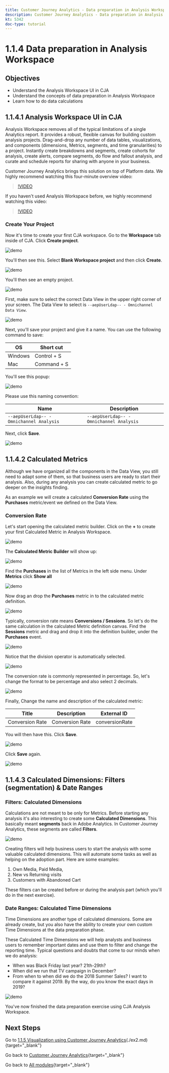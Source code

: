 ```yaml
---
title: Customer Journey Analytics - Data preparation in Analysis Workspace
description: Customer Journey Analytics - Data preparation in Analysis Workspace
kt: 5342
doc-type: tutorial
---
```

# 1.1.4 Data preparation in Analysis Workspace

## Objectives

- Understand the Analysis Workspace UI in CJA
- Understand the concepts of data preparation in Analysis Workspace
- Learn how to do data calculations

## 1.1.4.1 Analysis Workspace UI in CJA

Analysis Workspace removes all of the typical limitations of a single Analytics report. It provides a robust, flexible canvas for building custom analysis projects. Drag-and-drop any number of data tables, visualizations, and components (dimensions, Metrics, segments, and time granularities) to a project. Instantly create breakdowns and segments, create cohorts for analysis, create alerts, compare segments, do flow and fallout analysis, and curate and schedule reports for sharing with anyone in your business.

Customer Journey Analytics brings this solution on top of Platform data. We highly recommend watching this four-minute overview video:

>[!VIDEO](https://video.tv.adobe.com/v/35109?quality=12&learn=on)

If you haven't used Analysis Workspace before, we highly recommend watching this video:

>[!VIDEO](https://video.tv.adobe.com/v/26266?quality=12&learn=on)

### Create Your Project

Now it's time to create your first CJA workspace. Go to the **Workspace** tab inside of CJA. 
Click **Create project**.

![demo](./images/prmenu.png)

You'll then see this. Select **Blank Workspace project** and then click **Create**.

![demo](./images/prmenu1.png)

You'll then see an empty project.

![demo](./images/premptyprojects.png)

First, make sure to select the correct Data View in the upper right corner of your screen. The Data View to select is `--aepUserLdap-- - Omnichannel Data View`.

![demo](./images/prdv.png)

Next, you'll save your project and give it a name. You can use the following command to save:

|  OS        | Short cut   | 
| ----------------- |-------------| 
| Windows | Control + S          | 
| Mac | Command + S          | 

You'll see this popup: 

![demo](./images/prsave.png)

Please use this naming convention:

|  Name       | Description   | 
| ----------------- |-------------| 
| `--aepUserLdap-- - Omnichannel Analysis`| `--aepUserLdap-- - Omnichannel Analysis`|

Next, click **Save**.

![demo](./images/prsave2.png)

## 1.1.4.2 Calculated Metrics

Although we have organized all the components in the Data View, you still need to adapt some of them, so that business users are ready to start their analysis. Also, during any analysis you can create calculated metric to go deeper on the insights finding.

As an example we will create a calculated **Conversion Rate** using the **Purchases** metric/event we defined on the Data View.

### Conversion Rate

Let's start opening the calculated metric builder. Click on the **+** to create your first Calculated Metric in Analysis Workspace.

![demo](./images/pradd.png)

The **Calculated Metric Builder** will show up:

![demo](./images/prbuilder.png)

Find the **Purchases** in the list of Metrics in the left side menu. Under **Metrics** click **Show all**

![demo](./images/calcbuildercr1.png)

Now drag an drop the **Purchases** metric in to the calculated metric definition.

![demo](./images/calcbuildercr2.png)

Typically, conversion rate means **Conversions / Sessions**. So let's do the same calculation in the calculated Metric definition canvas. Find the **Sessions** metric and drag and drop it into the definition builder, under the **Purchases** event.

![demo](./images/calcbuildercr3.png)

Notice that the division operator is automatically selected.

![demo](./images/calcbuildercr4.png)

The conversion rate is commonly represented in percentage. So, let's change the format to be percentage and also select 2 decimals.

![demo](./images/calcbuildercr5.png)

Finally, Change the name and description of the calculated metric:

| Title         | Description| External ID|    
| ----------------- |-------------| -------------| 
| Conversion Rate | Conversion Rate      | conversionRate|

You will then have this. Click **Save**.

![demo](./images/calcbuildercr6.png)

Click **Save** again.

![demo](./images/calcbuildercr6a.png)

## 1.1.4.3 Calculated Dimensions: Filters (segmentation) & Date Ranges

### Filters: Calculated Dimensions

Calculations are not meant to be only for Metrics. Before starting any analysis it's also interesting to create some **Calculated Dimensions**. This basically meant **segments** back in Adobe Analytics. In Customer Journey Analytics, these segments are called **Filters**. 

![demo](./images/prfilters.png)

Creating filters will help business users to start the analysis with some valuable calculated dimensions. This will automate some tasks as well as helping on the adoption part. Here are some examples:

1. Own Media, Paid Media, 
2. New vs Returning visits
3. Customers with Abandoned Cart

These filters can be created before or during the analysis part (which you'll do in the next exercise). 

### Date Ranges: Calculated Time Dimensions

Time Dimensions are another type of calculated dimensions. Some are already create, but you also have the ability to create your own custom Time Dimensions at the data preparation phase. 

These Calculated Time Dimensions we will help analysts and business users to remember important dates and use them to filter and change the reporting time. Typical questions and doubts that come to our minds when we do analysis:

- When was Black Friday last year? 21th-29th?
- When did we run that TV campaign in December?
- From when to when did we do the 2018 Summer Sales? I want to compare it against 2019. By the way, do you know the exact days in 2019? 

![demo](./images/timedimensions.png)

You've now finished the data preparation exercise using CJA Analysis Workspace.

## Next Steps

Go to [1.1.5 Visualization using Customer Journey Analytics](./ex5.md)(./ex2.md){target="_blank"}

Go back to [Customer Journey Analytics](./customer-journey-analytics-build-a-dashboard.md){target="_blank"}

Go back to [All modules](./../../../../overview.md){target="_blank"}